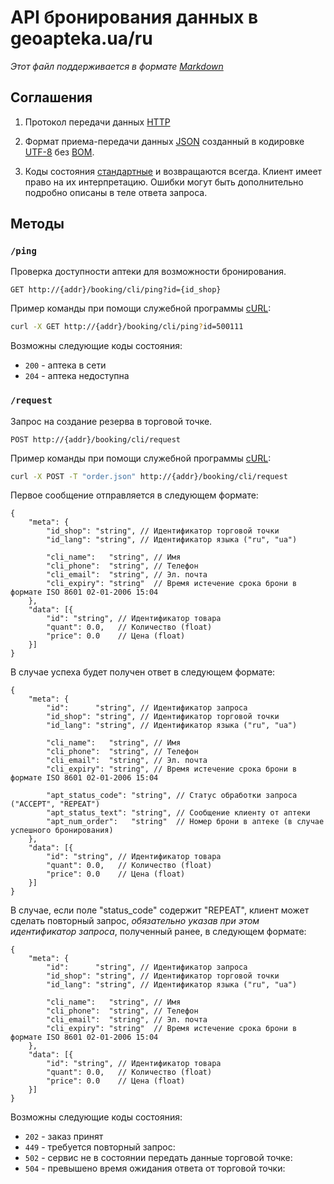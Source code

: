 # API бронирования данных в geoapteka.ua/ru
*Этот файл поддерживается в формате [Markdown]*

## Соглашения
1. Протокол передачи данных [HTTP]

2. Формат приема-передачи данных [JSON] созданный в кодировке [UTF-8] без [BOM].

3. Коды состояния [стандартные](http://en.wikipedia.org/wiki/List_of_HTTP_status_codes) и возвращаются всегда. Клиент имеет право на их интерпретацию. Ошибки могут быть дополнительно подробно описаны в теле ответа запроса.

## Методы

### `/ping`
Проверка доступности аптеки для возможности бронирования.
```
GET http://{addr}/booking/cli/ping?id={id_shop}
```

Пример команды при помощи служебной программы [cURL]:
```sh
curl -X GET http://{addr}/booking/cli/ping?id=500111
```

Возможны следующие коды состояния:
* `200` - аптека в сети
* `204` - аптека недоступна

### `/request`
Запрос на создание резерва в торговой точке.
```
POST http://{addr}/booking/cli/request
```

Пример команды при помощи служебной программы [cURL]:
```sh
curl -X POST -T "order.json" http://{addr}/booking/cli/request
```

Первое сообщение отправляется в следующем формате:
```
{
    "meta": {
        "id_shop": "string", // Идентификатор торговой точки
        "id_lang": "string", // Идентификатор языка ("ru", "ua")

        "cli_name":   "string", // Имя
        "cli_phone":  "string", // Телефон
        "cli_email":  "string", // Эл. почта
        "cli_expiry": "string"  // Время истечение срока брони в формате ISO 8601 02-01-2006 15:04
    },
    "data": [{
        "id": "string", // Идентификатор товара
        "quant": 0.0,   // Количество (float)
        "price": 0.0    // Цена (float)
    }]
}
```

В случае успеха будет получен ответ в следующем формате:
```
{
    "meta": {
        "id":      "string", // Идентификатор запроса
        "id_shop": "string", // Идентификатор торговой точки
        "id_lang": "string", // Идентификатор языка ("ru", "ua")

        "cli_name":   "string", // Имя
        "cli_phone":  "string", // Телефон
        "cli_email":  "string", // Эл. почта
        "cli_expiry": "string", // Время истечение срока брони в формате ISO 8601 02-01-2006 15:04

        "apt_status_code": "string", // Статус обработки запроса ("ACCEPT", "REPEAT")
        "apt_status_text": "string", // Сообщение клиенту от аптеки
        "apt_num_order":   "string"  // Номер брони в аптеке (в случае успешного бронирования)
    },
    "data": [{
        "id": "string", // Идентификатор товара
        "quant": 0.0,   // Количество (float)
        "price": 0.0    // Цена (float)
    }]
}
```

В случае, если поле "status_code" содержит "REPEAT", клиент может сделать повторный запрос, *обязательно указав при этом идентификатор запроса*, полученный ранее, в следующем формате:
```
{
    "meta": {
        "id":      "string", // Идентификатор запроса
        "id_shop": "string", // Идентификатор торговой точки
        "id_lang": "string", // Идентификатор языка ("ru", "ua")

        "cli_name":   "string", // Имя
        "cli_phone":  "string", // Телефон
        "cli_email":  "string", // Эл. почта
        "cli_expiry": "string"  // Время истечение срока брони в формате ISO 8601 02-01-2006 15:04
    },
    "data": [{
        "id": "string", // Идентификатор товара
        "quant": 0.0,   // Количество (float)
        "price": 0.0    // Цена (float)
    }]
}
```

Возможны следующие коды состояния:
* `202` - заказ принят
* `449` - требуется повторный запрос:
* `502` - сервис не в состоянии передать данные торговой точке:
* `504` - превышено время ожидания ответа от торговой точки:

[Markdown]:https://ru.wikipedia.org/wiki/Markdown
[JSON]:http://json.org/json-ru.html
[UTF-8]:https://ru.wikipedia.org/w/index.php?title=UTF-8
[BOM]:https://ru.wikipedia.org/w/index.php?oldid=70741439
[HTTP]:https://ru.wikipedia.org/wiki/HTTP
[cURL]:https://ru.wikipedia.org/wiki/CURL
